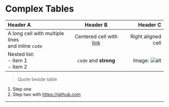 # Complex Tables

| Header A | Header B | Header C |
|:---------|:--------:|---------:|
| A long cell with multiple lines<br>and inline `code` | Centered cell with [link](mailto:test@example.com) | Right aligned cell |
| Nested list:<br>- item 1<br>- item 2 | `code` and **strong** | Image: ![alt](https://example.com/x.png) |

> Quote beside table

1. Step one
2. Step two with <https://github.com>

---
